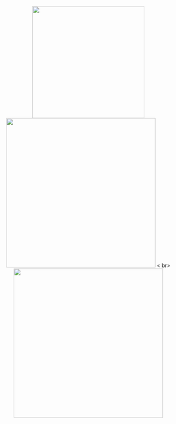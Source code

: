 <div align="center">
           <img width=300 src='https://github-readme-stats.vercel.app/api?username=chisei00&theme=tokyonight&show_icons=true&hide_border=true&count_private=true)'/>
           <img width=400 src='https://github-readme-streak-stats.herokuapp.com/?user=chisei00&theme=tokyonight&hide_border=true' /> < br>
           <img width=400 src='https://github-readme-stats.vercel.app/api/top-langs/?username=chisei00&theme=tokyonight&show_icons=true&hide_border=true&layout=compact' />
        </div>  

<!--
- 👋 Hi, I’m @chisei00
- 👀 I’m interested in ...
- 🌱 I’m currently learning ...
- 💞️ I’m looking to collaborate on ...
- 📫 How to reach me ...
- 😄 Pronouns: ...
- ⚡ Fun fact: ...

chisei00/chisei00 is a ✨ special ✨ repository because its `README.md` (this file) appears on your GitHub profile.
You can click the Preview link to take a look at your changes.
--->
